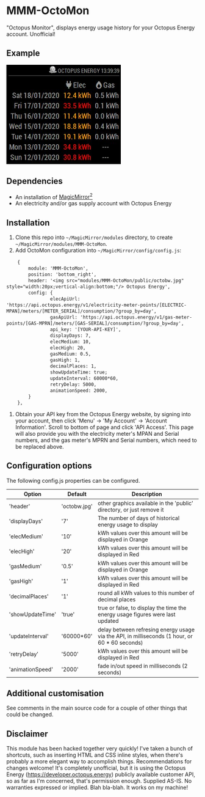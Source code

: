 # MMM-OctoMon

"Octopus Monitor", displays energy usage history for your Octopus Energy account. Unofficial!

## Example

![screenshot](screenshot.jpg)

## Dependencies

* An installation of [MagicMirror<sup>2</sup>](https://github.com/MichMich/MagicMirror)
* An electricity and/or gas supply account with Octopus Energy

## Installation

1. Clone this repo into `~/MagicMirror/modules` directory, to create `~/MagicMirror/modules/MMM-OctoMon`.
1. Add OctoMon configuration into `~/MagicMirror/config/config.js`:

```
	{
		module: 'MMM-OctoMon',
		position: 'bottom_right',
		header: '<img src="modules/MMM-OctoMon/public/octobw.jpg" style="width:20px;vertical-align:bottom;"/> Octopus Energy',
		config: {
				elecApiUrl: 'https://api.octopus.energy/v1/electricity-meter-points/[ELECTRIC-MPAN]/meters/[METER_SERIAL]/consumption/?group_by=day',
				gasApiUrl: 'https://api.octopus.energy/v1/gas-meter-points/[GAS-MPRN]/meters/[GAS-SERIAL]/consumption/?group_by=day',
				api_key: '[YOUR-API-KEY]',
				displayDays: 7,
				elecMedium: 10,
				elecHigh: 20,
				gasMedium: 0.5,
				gasHigh: 1,
				decimalPlaces: 1,
				showUpdateTime: true;
				updateInterval: 60000*60,
				retryDelay: 5000,
				animationSpeed: 2000,
		}
	},
```

1. Obtain your API key from the Octopus Energy website, by signing into your account, then click 'Menu' -> 'My Account' -> 'Account Information'. Scroll to bottom of page and click 'API Access'. This page will also provide you with the electricity meter's MPAN and Serial numbers, and the gas meter's MPRN and Serial numbers, which need to be replaced above.

## Configuration options

The following config.js properties can be configured.

| **Option** | **Default** | **Description** |
| --- | --- | --- |
| 'header' | 'octobw.jpg' | other graphics available in the 'public' directory, or just remove it |
| 'displayDays' | '7' | The number of days of historical energy usage to display |
| 'elecMedium' | '10' | kWh values over this amount will be displayed in Orange |
| 'elecHigh' | '20' | kWh values over this amount will be displayed in Red |
| 'gasMedium' | '0.5' | kWh values over this amount will be displayed in Orange |
| 'gasHigh' | '1' | kWh values over this amount will be displayed in Red |
| 'decimalPlaces' | '1' | round all kWh values to this number of decimal places |
| 'showUpdateTime' | 'true' | true or false, to display the time the energy usage figures were last updated |
| 'updateInterval' | '60000\*60' | delay between refresing energy usage via the API, in milliseconds (1 hour, or 60 * 60 seconds) |
| 'retryDelay' | '5000' | kWh values over this amount will be displayed in Red |
| 'animationSpeed' | '2000' | fade in/out speed in milliseconds (2 seconds) |

## Additional customisation

See comments in the main source code for a couple of other things that could be changed.

## Disclaimer

This module has been hacked together very quickly! I've taken a bunch of shortcuts, such as inserting HTML and CSS inline styles, when there's probably a more elegant way to accomplish things. Recommendations for changes welcome! It's completely unofficial, but it is using the Octopus Energy (https://developer.octopus.energy) publicly available customer API, so as far as I'm concerned, that's permission enough. Supplied AS-IS. No warranties expressed or implied. Blah bla-blah. It works on my machine!
